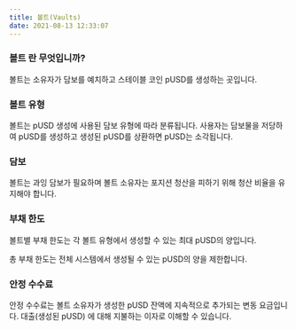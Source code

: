 ```yaml
---
title: 볼트(Vaults)
date: 2021-08-13 12:33:07
---
```


### 볼트 란 무엇입니까?

볼트는 소유자가 담보를 예치하고 스테이블 코인 pUSD를 생성하는 곳입니다.

### 볼트 유형
볼트는 pUSD 생성에 사용된 담보 유형에 따라 분류됩니다. 사용자는 담보물을 저당하여 pUSD를 생성하고 생성된 pUSD를 상환하면 pUSD는 소각됩니다.

### 담보
볼트는 과잉 담보가 필요하며 볼트 소유자는 포지션 청산을 피하기 위해 청산 비율을 유지해야 합니다.

### 부채 한도
볼트별 부채 한도는 각 볼트 유형에서 생성할 수 있는 최대 pUSD의 양입니다.

총 부채 한도는 전체 시스템에서 생성될 수 있는 pUSD의 양을 제한합니다.

### 안정 수수료
안정 수수료는 볼트 소유자가 생성한 pUSD 잔액에 지속적으로 추가되는 변동 요금입니다. 대출(생성된 pUSD) 에 대해 지불하는 이자로 이해할 수 있습니다. 


